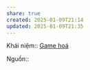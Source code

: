 ```yaml
---
share: true
created: 2025-01-09T21:14
updated: 2025-01-09T21:35
---
```

Khái niệm:: [Game hoá](../../../%CE%9E%20Kh%C3%A1i%20ni%E1%BB%87m/Game%20ho%C3%A1.md)

Nguồn:: 